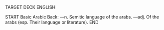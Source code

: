 TARGET DECK
ENGLISH

START
Basic
Arabic
Back: —n. Semitic language of the arabs. —adj. Of the arabs (esp. Their language or literature).
END
